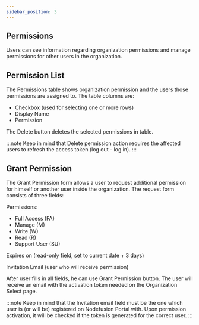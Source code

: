 ```yaml
---
sidebar_position: 3
---
```


## Permissions

Users can see information regarding organization permissions and manage permissions for other users in the organization.

## Permission List

The Permissions table shows organization permission and the users those permissions are assigned to.
The table columns are:

- Checkbox (used for selecting one or more rows)
- Display Name
- Permission

The Delete button deletes the selected permissions in table.

:::note
Keep in mind that Delete permission action requires the affected users to refresh the access token (log out - log in).
:::

## Grant Permission

The Grant Permission form allows a user to request additional permission for himself or another user inside the organization. The request form consists of three fields:

Permissions:

- Full Access (FA)
- Manage (M)
- Write (W)
- Read (R)
- Support User (SU)

Expires on (read-only field, set to current date + 3 days)

Invitation Email (user who will receive permission)

After user fills in all fields, he can use Grant Permission button. The user will receive an email with the activation token needed on the Organization Select page.

:::note
Keep in mind that the Invitation email field must be the one which user is (or will be) registered on Nodefusion Portal with. Upon permission activation, it will be checked if the token is generated for the correct user.
:::
